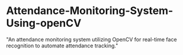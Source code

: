 # Attendance-Monitoring-System-Using-openCV
"An attendance monitoring system utilizing OpenCV for real-time face recognition to automate attendance tracking."

